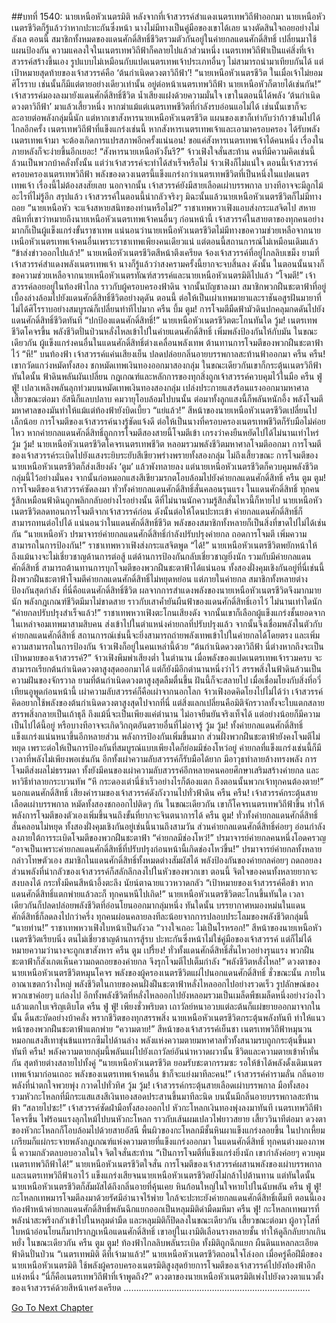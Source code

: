 ##บทที่ 1540: นายเหนือหัวเนตรมิติ
หลังจากที่เจ้าสวรรค์สำแดงเนตรเทพวิถีฟ้าออกมา นายเหนือหัวเนตรชีวิตก็รู้แล้วว่าหากปะทะกันซึ่งหน้า นางไม่มีทางเป็นคู่มือของเขาได้เลย
นางตัดสินใจถอยอย่างไม่ลังเล
ตอนนี้ สมาชิกทั้งหมดของแดนศักดิ์สิทธิ์ชีวิตรวมตัวกันอยู่ในค่ายกลแดนศักดิ์สิทธิ์ เปลี่ยนมาใช้แผนป้องกัน
ความแคลงใจในเนตรเทพวิถีฟ้าก็คลายไปแล้วส่วนหนึ่ง
เนตรเทพวิถีฟ้าเป็นแค่สิ่งที่เจ้าสวรรค์สร้างขึ้นเอง รูปแบบไม่เหมือนกับแปดเนตรเทพเจ้าประเภทอื่นๆ ไม่สามารถนำมาเทียบกันได้
แต่เป้าหมายสุดท้ายของเจ้าสวรรค์คือ ‘ต้นกำเนิดดวงตาวิถีฟ้า’!
“นายเหนือหัวเนตรชีวิต ในเมื่อเจ้าไม่ยอมศิโรราบ เช่นนั้นก็มีแต่ตายอย่างเดียวเท่านั้น อยู่ต่อหน้าเนตรเทพวิถีฟ้า นายเหนือหัวก็ตายได้เช่นกัน!”
เจ้าสวรรค์มองลงมายังแดนศักดิ์สิทธิ์ชีวิต น้ำเสียงแฝงด้วยความมั่นใจ
เขาในตอนนี้ได้พลัง ‘ต้นกำเนิดดวงตาวิถีฟ้า’ มาแล้วเสี้ยวหนึ่ง หากฆ่าแม้แต่เนตรเทพชีวิตที่กำลังรบอ่อนแอไม่ได้ เช่นนั้นเขาก็จะละอายต่อพลังกลุ่มนี้นัก
แต่หากเขาสังหารนายเหนือหัวเนตรชีวิต แผนของเขาก็เท่ากับว่าก้าวข้ามไปได้ไกลอีกครั้ง
เนตรเทพวิถีฟ้าที่แข็งแกร่งเช่นนี้ หากสังหารเนตรเทพเจ้าและเอามาครอบครอง ได้รับพลังเนตรเทพเจ้ามา จะต้องเกิดการแปรสภาพอีกครั้งแน่นอน!
ขอแค่สังหารเนตรเทพเจ้าได้คนหนึ่ง เรื่องในภายหลังก็จะง่ายขึ้นอีกเยอะ!
“สังหารนายเหนือหัวงั้นรึ?”
จ้าวเฟิงใจสั่นสะท้าน คนที่มีความคิดเช่นนี้ล้วนเป็นพวกบ้าคลั่งทั้งนั้น
แต่ว่าเจ้าสวรรค์จะทำได้สำเร็จหรือไม่ จ้าวเฟิงก็ไม่แน่ใจ
ตอนนี้เจ้าสวรรค์ครอบครองเนตรเทพวิถีฟ้า พลังของดวงเนตรนี้แข็งแกร่งกว่าเนตรเทพชีวิตที่เป็นหนึ่งในแปดเนตรเทพเจ้า เรื่องนี้ไม่ต้องสงสัยเลย
นอกจากนั้น เจ้าสวรรค์ยังมีสายเลือดเผ่าบรรพกาล บางทีอาจจะมีลูกไม้อะไรที่ไม่รู้อีก
สรุปแล้ว เจ้าสวรรค์ในตอนนี้น่ากลัวจริงๆ มิฉะนั้นแล้วนายเหนือหัวเนตรชีวิตก็ไม่มีทางถอย
“นายเหนือหัว จะแจ้งสหายสนิทของท่านหรือไม่?”
ราชาเทพหวาเฟิงแอบส่งกระแสจิตไป สหายสนิทที่เขาว่าหมายถึงนายเหนือหัวเนตรเทพเจ้าคนอื่นๆ
ก่อนหน้านี้ เจ้าสวรรค์ในสายตาของทุกคนอย่างมากก็เป็นผู้แข็งแกร่งขั้นราชาเทพ แน่นอนว่านายเหนือหัวเนตรชีวิตไม่มีทางขอความช่วยเหลือจากนายเหนือหัวเนตรเทพเจ้าคนอื่นเพราะราชาเทพเพียงคนเดียวแน่
แต่ตอนนี้สถานการณ์ไม่เหมือนเดิมแล้ว
“ข้าส่งข่าวออกไปแล้ว!”
นายเหนือหัวเนตรชีวิตสีหน้าตึงเครียด จ้องเจ้าสวรรค์ที่อยู่ไกลลิบเขม็ง
ยามที่เจ้าสวรรค์สำแดงพลังเนตรเทพเจ้า นางก็รู้แล้วว่าสงครามครั้งนี้ยากจะจบสิ้นลง
ดังนั้น ในตอนนั้นนางก็ขอความช่วยเหลือจากนายเหนือหัวเนตรทัณฑ์สวรรค์และนายเหนือหัวเนตรมิติไปแล้ว
“โจมตี!”
เจ้าสวรรค์ลอยอยู่ในท้องฟ้าไกล ราวกับผู้ครอบครองฟ้าดิน จากนั้นบัญชาลงมา
สมาชิกพวกฝืนชะตาฟ้าที่อยู่เบื้องล่างล้อมไปยังแดนศักดิ์สิทธิ์ชีวิตอย่างดุดัน
ตอนนี้ ต่อให้เป็นเผ่าเทพมายาและราชันอสูรฝันมายาที่ไม่ได้ศิโรราบอย่างสมบูรณ์ก็เปลี่ยนท่าทีไปมาก
ครืน บึ้ม ตูม!
การโจมตีมืดฟ้ามัวดินปกคลุมกดดันไปยังแดนศักดิ์สิทธิ์ชีวิตทันที
“ปกป้องแดนศักดิ์สิทธิ์!”
นายเหนือหัวเนตรชีวิตตะโกนทันใด
วู้ม!
เนตรเทพชีวิตโคจรขึ้น พลังชีวิตปั่นป่วนหลั่งไหลเข้าไปในค่ายแดนศักดิ์สิทธิ์ เพิ่มพลังป้องกันให้กับมัน
ในขณะเดียวกัน ผู้แข็งแกร่งคนอื่นในแดนศักดิ์สิทธิ์ต่างเคลื่อนพลังเทพ ต้านทานการโจมตีของพวกฝืนชะตาฟ้าไว้
“หึ!”
บนท้องฟ้า เจ้าสวรรค์แค่นเสียงเย็น ปลดปล่อยกลิ่นอายบรรพกาลสะท้านฟ้าออกมา
ครืน ครืน!
เขากวัดแกว่งหมัดทั้งสอง ชกหมัดเทพเงินทองออกมาสองกลุ่ม
ในขณะเดียวกันเขาก็กระตุ้นเนตรวิถีฟ้า
ทันใดนั้น ฟ้าดินพลันผันเปลี่ยน กฎเกณฑ์และหลักการของทุกสิ่งถูกเจ้าสวรรค์ควบคุมไว้ในมือ
ครืน ฟู่ ฟู่!
เปลวเพลิงพลันลุกท่วมบนหมัดเทพเงินทองสองกลุ่ม เปล่งประกายแสงร้อนแรงออกมามหาศาล
เสี้ยวขณะต่อมา อัสนีก็แลบปลาบ คมวายุโอบล้อมไปบนนั้น
ต่อมาทั้งลูกแสงนี้ก็พลันหนักอึ้ง พลังโจมตีมหาศาลของมันทำให้แม้แต่ท้องฟ้ายังบิดเบี้ยว
“แย่แล้ว!”
สีหน้าของนายเหนือหัวเนตรชีวิตเปลี่ยนไปเล็กน้อย
การโจมตีของเจ้าสวรรค์นางรู้ชัดแจ้งดี ต่อให้เป็นนางที่ครอบครองเนตรเทพชีวิตก็รับมือไม่ค่อยไหว
หากค่ายกลแดนศักดิ์สิทธิ์ถูกการโจมตีสองสายนี้โจมตีเข้า เกรงว่าคงยืนหยัดไปได้ไม่นานเท่าไหร่
วู้ม วู้ม!
นายเหนือหัวเนตรชีวิตโคจรเนตรเทพชีวิต หลอมรวมพลังชีวิตมหาศาลโจมตีออกมา
การโจมตีของเจ้าสวรรค์ระเบิดไปยังแสงระยิบระยับสีเขียวพร่างพรายทั้งสองกลุ่ม ไม่ถึงเสี้ยวขณะ การโจมตีของนายเหนือหัวเนตรชีวิตก็ส่งเสียงดัง ‘ตูม’ แล้วพังทลายลง
แต่นายเหนือหัวเนตรชีวิตก็ควบคุมพลังชีวิตกลุ่มนี้ไว้อย่างมั่นคง จากนั้นก่อหมอกแสงสีเขียวมรกตโอบล้อมไปยังค่ายกลแดนศักดิ์สิทธิ์
ครืน ตูม ตูม!
การโจมตีของเจ้าสวรรค์ซัดลงมา
ทั่วทั้งค่ายกลแดนศักดิ์สิทธิ์สั่นคลอนรุนแรง
ในแดนศักดิ์สิทธิ์ ทุกคนรู้สึกเหมือนฟ้าดินถูกพลิกกลับอย่างไรอย่างนั้น
ดีที่ไม่นานนักความรู้สึกสั่นไหวนี้ก็หายไป
นายเหนือหัวเนตรชีวิตลดทอนการโจมตีจากเจ้าสวรรค์ก่อน ดังนั้นต่อให้โดนปะทะเข้า ค่ายกลแดนศักดิ์สิทธิ์ก็สามารถทนต่อไปได้ แน่นอนว่าในแดนศักดิ์สิทธิ์ชีวิต พลังของสมาชิกทั้งหลายก็เป็นสิ่งที่ขาดไปไม่ได้เช่นกัน
“นายเหนือหัว ปรมาจารย์ค่ายกลแดนศักดิ์สิทธิ์กำลังปรับปรุงค่ายกล ถอดการโจมตี เพิ่มความสามารถในการป้องกัน!”
ราชาเทพหวาเฟิงส่งกระแสจิตพูด
“ได้!”
นายเหนือหัวเนตรชีวิตพยักหน้าให้
ถึงแม้นางจะไม่เชี่ยวชาญด้านการต่อสู้ แต่ด้านการป้องกันกลับเชี่ยวชาญยิ่งนัก รวมกับมีค่ายกลแดนศักดิ์สิทธิ์ สามารถต้านทานการบุกโจมตีของพวกฝืนชะตาฟ้าได้แน่นอน
ทั้งสองฝั่งคุมเชิงกันอยู่ที่นี่เช่นนี้
ฝั่งพวกฝืนชะตาฟ้าโจมตีค่ายกลแดนศักดิ์สิทธิ์ไม่หยุดหย่อน แต่ภายในค่ายกล สมาชิกทั้งหลายต่างป้องกันสุดกำลัง
ที่นี่คือแดนศักดิ์สิทธิ์ชีวิต ผลจากการสำแดงพลังของนายเหนือหัวเนตรชีวิตจึงมากมายนัก พลังกฎเกณฑ์ชีวิตมีมาไม่ขาดสาย ราวกับเสาค้ำยันผืนฟ้าของแดนศักดิ์สิทธิ์เอาไว้
ไม่นานเท่าใดนัก
“ค่ายกลปรับปรุงสำเร็จแล้ว!”
ราชาเทพหวาเฟิงตะโกนเสียงดัง
จากนั้นเขาก็เลือกผู้แข็งแกร่งชั้นยอดจากในเหล่าจอมเทพมาสามสิบคน ส่งเข้าไปในตำแหน่งค่ายกลที่ปรับปรุงแล้ว จากนั้นจึงเชื่อมพลังในตัวกับค่ายกลแดนศักดิ์สิทธิ์
สถานการณ์เช่นนี้จะยิ่งสามารถถ่ายพลังเทพเข้าไปในค่ายกลได้โดยตรง และเพิ่มความสามารถในการป้องกัน
จ้าวเฟิงก็อยู่ในคนเหล่านี้ด้วย
“ต้นกำเนิดดวงตาวิถีฟ้า นี่ต่างหากถึงจะเป็นเป้าหมายของเจ้าสวรรค์?”
จ้าวเฟิงพึมพำเสียงต่ำ
ในตำนาน เมื่อพลังของแปดเนตรเทพเจ้ารวมครบ จะสามารถเรียกต้นกำเนิดดวงตาสูงสุดออกมาได้
แต่ก็ยังมีอีกตำนานหนึ่งว่าไว้ สรรพสิ่งในฟ้าดินล้วนเป็นความฝันของจักรวาล ยามที่ต้นกำเนิดดวงตาสูงสุดลืมตื่นขึ้น ฝันนี้ก็จะสลายไป
เมื่อเชื่อมโยงกับสิ่งที่อวี่เทียนอูพูดก่อนหน้านี้ เผ่าความลับสวรรค์ก็คือเผ่าจากนอกโลก
จ้าวเฟิงอดคิดโยงไปไม่ได้ว่า เจ้าสวรรค์คิดอยากใช้พลังของต้นกำเนิดดวงตาสูงสุดไปจากที่นี่
แต่สิ่งแลกเปลี่ยนคือมิติจักรวาลทั้งจะใบแตกสลาย สรรพสิ่งกลายเป็นเถ้าธุลี
ถึงแม้นี่จะเป็นเพียงแค่ตำนาน ไม่อาจยืนยันจริงเท็จได้ แต่อย่างน้อยก็มีความเป็นไปได้นี้อยู่ หรือบางทีอาจจะเกิดวิกฤตอันตรายอื่นที่ไม่อาจรู้
วู้ม วู้ม!
ทั้งค่ายกลแดนศักดิ์สิทธิ์แข็งแกร่งแน่นหนาขึ้นอีกหลายส่วน พลังการป้องกันเพิ่มขึ้นมาก
ส่วนฝั่งพวกฝืนชะตาฟ้ายังคงโจมตีไม่หยุด
เพราะต่อให้เป็นการป้องกันที่สมบูรณ์แบบเพียงใดก็ย่อมมีช่องโหว่อยู่ ค่ายกลที่แข็งแกร่งเช่นนี้ก็มีเวลาที่พลังไม่เพียงพอเช่นกัน
อีกทั้งเผ่าความลับสวรรค์ก็รับมือได้ยาก มีอาวุธทำลายล้างทรงพลัง การโจมตีส่งผลไม่ธรรมดา ทั้งยังมีคนของเผ่าความลับสวรรค์อีกหลายคนคอยศึกษาเสริมสร้างค่ายกล และหาวิธีทำลายกระบวนทัพ
“หึ กระดองเต่านี่ช้าเร็วอย่างไรก็ต้องแตก ถึงตอนนั้นพวกเจ้าทุกคนต้องตาย!”
นอกแดนศักดิ์สิทธิ์ เสียงคำรามของเจ้าสวรรค์ดังกังวานไปทั่วฟ้าดิน
ครืน ครืน!
เจ้าสวรรค์กระตุ้นสายเลือดเผ่าบรรพกาล หมัดทั้งสองชกออกไปติดๆ กัน
ในขณะเดียวกัน เขาก็โคจรเนตรเทพวิถีฟ้าขึ้น ทำให้พลังการโจมตีของตัวเองเพิ่มขึ้นจนถึงขั้นที่ยากจะจินตนาการได้
ครืน ตูม!
ทั่วทั้งค่ายกลแดนศักดิ์สิทธิ์สั่นคลอนไม่หยุด
ทั้งสองฝั่งคุมเชิงกันอยู่เช่นนี้นานถึงสามวัน
ส่วนค่ายกลแดนศักดิ์สิทธิ์ค่อยๆ อ่อนกำลังลงภายใต้การระเบิดโจมตีของพวกฝืนชะตาฟ้า
“ค่ายกลมีช่องโหว่!”
ปรมาจารย์ค่ายกลคนหนึ่งโอดครวญ
“อาจเป็นเพราะค่ายกลแดนศักดิ์สิทธิ์ที่ปรับปรุงก่อนหน้านี้เกิดช่องโหว่ขึ้น!”
ปรมาจารย์ค่ายกลทั้งหลายกล่าวโทษตัวเอง
สมาชิกในแดนศักดิ์สิทธิ์ทั้งหมดต่างสัมผัสได้ พลังป้องกันของค่ายกลค่อยๆ ถดถอยลง
ส่วนพลังที่น่ากลัวของเจ้าสวรรค์ก็สลักลึกลงไปในหัวของพวกเขา
ตอนนี้ จิตใจของคนทั้งหลายยากจะสงบลงได้ กระทั่งมีคนสีหน้าอึ้งตะลึง นัยน์ตาฉายแววหวาดกลัว
“เป้าหมายของเจ้าสวรรค์คือข้า หากแดนศักดิ์สิทธิ์แตกพ่ายแล้วละก็ ทุกคนหนีไปเถิด!”
นายเหนือหัวเนตรชีวิตตะโกนขึ้นทันใด เวลาเดียวกันก็ปลดปล่อยพลังชีวิตที่อ่อนโยนออกมากลุ่มหนึ่ง
ทันใดนั้น บรรยากาศหมองหม่นในแดนศักดิ์สิทธิ์ก็ลดลงไปกว่าครึ่ง
ทุกคนผ่อนคลายลงทีละน้อยจากการปลอบประโลมของพลังชีวิตกลุ่มนี้
“นายท่าน!”
ราชาเทพหวาเฟิงใบหน้าเป็นกังวล
“วางใจเถอะ ไม่เป็นไรหรอก!”
สีหน้าของนายเหนือหัวเนตรชีวิตเรียบนิ่ง
ตนไม่เชี่ยวชาญด้านการสู้รบ ปะทะกันซึ่งหน้าไม่ใช่คู่มือของเจ้าสวรรค์ แต่ก็ไม่ได้หมายความว่านางจะถูกเขาสังหาร
ครืน ตูม เปรี้ยง!
ทั่วทั้งแดนศักดิ์สิทธิ์สั่นไหวอย่างรุนแรง
พวกฝืนชะตาฟ้าก็สังเกตเห็นความถดถอยของค่ายกล จึงรุกโจมตีไปเต็มกำลัง
“พลังชีวิตหลั่งไหล!”
ดวงตาของนายเหนือหัวเนตรชีวิตหมุนโคจร พลังของผู้ครองเนตรชีวิตแผ่ไปนอกแดนศักดิ์สิทธิ์
ชั่วขณะนั้น ภายในอาณาเขตกว้างใหญ่ พลังชีวิตในกายของคนฝั่งฝืนชะตาฟ้าหลั่งไหลออกไปอย่างรวดเร็ว รูปลักษณ์ของพวกเขาค่อยๆ แก่ลงไป
อีกทั้งพลังชีวิตที่หลั่งไหลออกไปยังหลอมรวมเป็นเมล็ดพืชเมล็ดหนึ่งอย่างว่องไว แล้วแตกใบเจริญเติบโต
ครืน ฟู่ ฟู่!
เพียงชั่วพริบตา เถาวัลย์หนาอวบแต่ละต้นก็แผ่ขยายออกมาจากในนั้น ดิ้นสะบัดอย่างบ้าคลั่ง พรากชีวิตของทุกสรรพสิ่ง
นายเหนือหัวเนตรชีวิตกระตุ้นพลังทันที ทำให้แนวหน้าของพวกฝืนชะตาฟ้าแตกพ่าย
“ความตาย!”
สีหน้าของเจ้าสวรรค์เย็นชา เนตรเทพวิถีฟ้าหมุนวน หมอกแสงสีเทาขุ่นข้นแทรกซึมไปด้านล่าง
พลังแห่งความตายมหาศาลทั่วทั้งสนามรบถูกกระตุ้นขึ้นมาทันที
ครืน!
พลังความตายกลุ่มนี้พลันแผ่ไปยังเถาวัลย์อันน่าหวาดผวานั้น
ชีวิตและความตายเข้าห้ำหั่นกัน สุดท้ายต่างสลายไปทั้งคู่
“นายเหนือหัวเนตรชีวิต ยอมรับชะตากรรมซะ รอให้ข้าได้พลังดั้งเดิมเนตรเทพเจ้ามาก่อนเถอะ พลังของเนตรเทพเจ้าคนอื่น ข้าก็จะแย่งมาทีละคน!”
เจ้าสวรรค์คำรามลั่น กลิ่นอายพลังที่น่าตกใจพวยพุ่ง กวาดไปทั่วทิศ
วู้ม วู้ม!
เจ้าสวรรค์กระตุ้นสายเลือดเผ่าบรรพกาล มือทั้งสองรวมหัวกะโหลกที่มีกระแสแสงสีเงินทองสอดประสานขึ้นมาทีละนิด บนนั้นมีกลิ่นอายบรรพกาลสะท้านฟ้า
“สลายไปซะ!”
เจ้าสวรรค์ซัดฝ่ามือทั้งสองออกไป หัวกะโหลกเงินทองพุ่งลงมาทันที
เนตรเทพวิถีฟ้าโคจรขึ้น ไฟร้อนแรงลุกไหม้ไปบนหัวกะโหลก ราวกับเส้นผมเปลวไฟยาวสยาย
เสี้ยววินาทีต่อมา ดวงตาของหัวกะโหลกก็โอบล้อมไปด้วยสายอัสนี
พื้นผิวของกะโหลกมีชั้นหินผาแข็งแกร่งลอยขึ้น ในปากเหี้ยมเกรียมก็แผ่กระจายพลังกฎเกณฑ์แห่งความตายที่แข็งแกร่งออกมา
ในแดนศักดิ์สิทธิ์ ทุกคนต่างมองภาพนี้ ความกลัวตลบอบอวลในใจ จิตใจสั่นสะท้าน
“เป็นการโจมตีที่แข็งแกร่งยิ่งนัก เขากำลังค่อยๆ ควบคุมเนตรเทพวิถีฟ้าได้!”
นายเหนือหัวเนตรชีวิตใจสั่น
การโจมตีของเจ้าสวรรค์ผสานพลังของเผ่าบรรพกาลและเนตรเทพวิถีฟ้าเอาไว้ แข็งแกร่งเสียจนนายเหนือหัวเนตรชีวิตยังไม่กล้าไปต้านทาน
แต่ทันใดนั้น นายเหนือหัวเนตรชีวิตก็สัมผัสได้ถึงกลิ่นอายที่คุ้นเคย หินก้อนใหญ่ในใจหายไปในฉับพลัน
ครืน ฟู่ ฟู่!
กะโหลกเทพมารโจมตีลงมาด้วยรัศมีอำนาจไร้พ่าย ใกล้จะปะทะยังค่ายกลแดนศักดิ์สิทธิ์เต็มที
ตอนนี้เอง ท้องฟ้าหน้าค่ายกลแดนศักดิ์สิทธิ์พลันฉีกแยกออกเป็นหลุมมิติดำมืดมหึมา
ครืน ฟู่!
กะโหลกเทพมารที่พลังน่าสะพรึงกลัวเข้าไปในหลุมดำมืด และหลุมมิติก็ปิดลงในขณะเดียวกัน
เสี้ยวขณะต่อมา ผู้อาวุโสที่ใบหน้าอ่อนโยนก็มาปรากฏเหนือแดนศักดิ์สิทธิ์ เขาอยู่ในเงามิติเลือนรางหลายชั้น ทำให้ดูลึกลับยากเกินหยั่ง
ในขณะเดียวกัน
ครืน ตูม ตูม!
ท้องฟ้าไกลลิบพลันระเบิด
ทั้งมิติถูกฉีกแยก ผืนดินแหลกละเอียด ฟ้าดินปั่นป่วน
“เนตรเทพมิติ ดีที่เจ้ามาแล้ว!”
นายเหนือหัวเนตรชีวิตถอนใจโล่งอก
เมื่อครู่คือฝีมือของนายเหนือหัวเนตรมิติ ใช้พลังผู้ครอบครองเนตรมิติสูงสุดย้ายการโจมตีของเจ้าสวรรค์ไปยังท้องฟ้าอีกแห่งหนึ่ง
“นี่ก็คือเนตรเทพวิถีฟ้าที่เจ้าพูดถึง?”
ดวงตาของนายเหนือหัวเนตรมิติเพ่งไปยังดวงตาแนวตั้งของเจ้าสวรรค์ด้วยสีหน้าเคร่งเครียด
………………………………………………………………..


[Go To Next Chapter]( ./397.md)